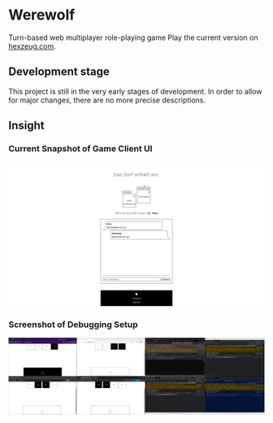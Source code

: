 # Werewolf

Turn-based web multiplayer role-playing game
Play the current version on [hexzeug.com](https://hexzeug.com/werewolf/).

## Development stage

This project is still in the very early stages of development.
In order to allow for major changes, there are no more precise descriptions.

## Insight

### Current Snapshot of Game Client UI

![Game Client UI Example (DE)](<game-client-ui-example(de).png>)

### Screenshot of Debugging Setup

![Screenshot of Debugging Setup (DE)](<screenshot-debugging(de).png>)
